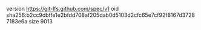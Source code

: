 version https://git-lfs.github.com/spec/v1
oid sha256:b2cc9dbffe1e2bfdd708af205dab0d5103d2cfc65e7cf92f8167d37287183e6a
size 9013
